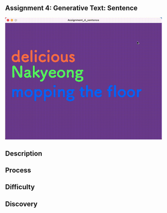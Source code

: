 ## Assignment 4: Generative Text: Sentence 
![](sentence.gif)

## Description

## Process

## Difficulty

## Discovery 
